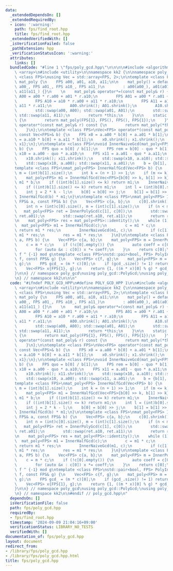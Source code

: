 ```yaml
---
data:
  _extendedDependsOn: []
  _extendedRequiredBy:
  - icon: ':warning:'
    path: fps/find_root.hpp
    title: fps/find_root.hpp
  _extendedVerifiedWith: []
  _isVerificationFailed: false
  _pathExtension: hpp
  _verificationStatusIcon: ':warning:'
  attributes:
    links: []
  bundledCode: "#line 1 \"fps/poly_gcd.hpp\"\n\n\n\n#include <algorithm>\n#include\
    \ <array>\n#include <utility>\n\nnamespace kk2 {\n\nnamespace poly_gcd {\n\ntemplate\
    \ <class FPS>\nusing Vec = std::array<FPS, 2>;\n\ntemplate <class FPS>\nstruct\
    \ mat_poly {\n    FPS a00, a01, a10, a11;\n\n    mat_poly() = default;\n    mat_poly(FPS\
    \ a00_, FPS a01_, FPS a10_, FPS a11_)\n        : a00(a00_), a01(a01_), a10(a10_),\
    \ a11(a11_) {}\n    \n    mat_poly& operator*=(const mat_poly& r) {\n        FPS\
    \ A00 = a00 * r.a00 + a01 * r.a10;\n        FPS A01 = a00 * r.a01 + a01 * r.a11;\n\
    \        FPS A10 = a10 * r.a00 + a11 * r.a10;\n        FPS A11 = a10 * r.a01 +\
    \ a11 * r.a11;\n        A00.shrink(); A01.shrink();\n        A10.shrink(); A11.shrink();\n\
    \        std::swap(a00, A00); std::swap(a01, A01);\n        std::swap(a10, A10);\
    \ std::swap(a11, A11);\n        return *this;\n    }\n\n    static mat_poly identity()\
    \ {\n        return mat_poly(FPS{1}, FPS(), FPS(), FPS{1});\n    }\n\n    mat_poly\
    \ operator*(const mat_poly& r) const {\n        return mat_poly(*this) *= r;\n\
    \    }\n};\n\ntemplate <class FPS>\nVec<FPS> operator*(const mat_poly<FPS>& a,\
    \ const Vec<FPS>& b) {\n    FPS x0 = a.a00 * b[0] + a.a01 * b[1];\n    FPS x1\
    \ = a.a10 * b[0] + a.a11 * b[1];\n    x0.shrink(); x1.shrink();\n    return {x0,\
    \ x1};\n};\n\ntemplate <class FPS>\nvoid InnerNaiveGcd(mat_poly<FPS>& a, Vec<FPS>&\
    \ b) {\n    FPS quo = b[0] / b[1];\n    FPS rem = b[0] - quo * b[1];\n    FPS\
    \ x10 = a.a00 - quo * a.a10;\n    FPS x11 = a.a01 - quo * a.a11;\n    rem.shrink();\n\
    \    x10.shrink(); x11.shrink();\n    std::swap(x10, a.a10); std::swap(x11, a.a11);\n\
    \    std::swap(x10, a.a00); std::swap(x11, a.a01);\n    b = {b[1], rem};\n}\n\n\
    template <class FPS>\nmat_poly<FPS> InnerHalfGcd(Vec<FPS> b) {\n    int n = (int)b[0].size(),\
    \ m = (int)b[1].size();\n    int k = (n + 1) >> 1;\n    if (m <= k) return mat_poly<FPS>::identity();\n\
    \    mat_poly<FPS> m1 = InnerHalfGcd(Vec<FPS>{b[0] >> k, b[1] >> k});\n    b =\
    \ m1 * b;\n    if ((int)b[1].size() <= k) return m1;\n    InnerNaiveGcd(m1, b);\n\
    \    if ((int)b[1].size() <= k) return m1;\n    int l = (int)b[0].size() - 1;\n\
    \    int j = 2 * k - l;\n    b[0] = b[0] >> j;\n    b[1] = b[1] >> j;\n    return\
    \ InnerHalfGcd(b) * m1;\n}\n\ntemplate <class FPS>\nmat_poly<FPS> InnerPolyGcd(const\
    \ FPS& a, const FPS& b) {\n    Vec<FPS> c{a, b};\n    c[0].shrink(); c[1].shrink();\n\
    \    int n = (int)c[0].size(), m = (int)c[1].size();\n    if (n < m) {\n     \
    \   mat_poly<FPS> ret = InnerPolyGcd(c[1], c[0]);\n        std::swap(ret.a00,\
    \ ret.a01);\n        std::swap(ret.a10, ret.a11);\n        return ret;\n    }\n\
    \n    mat_poly<FPS> res = mat_poly<FPS>::identity();\n    while (1) {\n      \
    \  mat_poly<FPS> m1 = InnerHalfGcd(c);\n        c = m1 * c;\n        if (c[1].empty())\
    \ return m1 * res;\n        InnerNaiveGcd(m1, c);\n        if (c[1].empty()) return\
    \ m1 * res;\n        res = m1 * res;\n    }\n}\n\ntemplate <class FPS>\nFPS PolyGcd(FPS\
    \ a, FPS b) {\n    Vec<FPS> c{a, b};\n    mat_poly<FPS> m = InnerPolyGcd(a, b);\n\
    \    c = m * c;\n    if (!c[0].empty()) {\n        auto coeff = c[0].back().inv();\n\
    \        for (auto &x : c[0]) x *= coeff;\n    }\n    return c[0];\n}\n\n\n//\
    \ f ^ {-1} mod g\ntemplate <class FPS>\nstd::pair<bool, FPS> PolyInv(const FPS&\
    \ f, const FPS& g) {\n    Vec<FPS> c{f, g};\n    mat_poly<FPS> m = InnerPolyGcd(f,\
    \ g);\n    FPS gcd_ = (m * c)[0];\n    if (gcd_.size() != 1) return {0, FPS()};\n\
    \    Vec<FPS> x{FPS{1}, g};\n    return {1, ((m * x)[0] % g) * gcd_[0].inv()};\n\
    }\n\n} // namespace poly_gcd\nusing poly_gcd::PolyGcd;\nusing poly_gcd::PolyInv;\n\
    \n} // namespace kk2\n\n\n"
  code: "#ifndef POLY_GCD_HPP\n#define POLY_GCD_HPP 1\n\n#include <algorithm>\n#include\
    \ <array>\n#include <utility>\n\nnamespace kk2 {\n\nnamespace poly_gcd {\n\ntemplate\
    \ <class FPS>\nusing Vec = std::array<FPS, 2>;\n\ntemplate <class FPS>\nstruct\
    \ mat_poly {\n    FPS a00, a01, a10, a11;\n\n    mat_poly() = default;\n    mat_poly(FPS\
    \ a00_, FPS a01_, FPS a10_, FPS a11_)\n        : a00(a00_), a01(a01_), a10(a10_),\
    \ a11(a11_) {}\n    \n    mat_poly& operator*=(const mat_poly& r) {\n        FPS\
    \ A00 = a00 * r.a00 + a01 * r.a10;\n        FPS A01 = a00 * r.a01 + a01 * r.a11;\n\
    \        FPS A10 = a10 * r.a00 + a11 * r.a10;\n        FPS A11 = a10 * r.a01 +\
    \ a11 * r.a11;\n        A00.shrink(); A01.shrink();\n        A10.shrink(); A11.shrink();\n\
    \        std::swap(a00, A00); std::swap(a01, A01);\n        std::swap(a10, A10);\
    \ std::swap(a11, A11);\n        return *this;\n    }\n\n    static mat_poly identity()\
    \ {\n        return mat_poly(FPS{1}, FPS(), FPS(), FPS{1});\n    }\n\n    mat_poly\
    \ operator*(const mat_poly& r) const {\n        return mat_poly(*this) *= r;\n\
    \    }\n};\n\ntemplate <class FPS>\nVec<FPS> operator*(const mat_poly<FPS>& a,\
    \ const Vec<FPS>& b) {\n    FPS x0 = a.a00 * b[0] + a.a01 * b[1];\n    FPS x1\
    \ = a.a10 * b[0] + a.a11 * b[1];\n    x0.shrink(); x1.shrink();\n    return {x0,\
    \ x1};\n};\n\ntemplate <class FPS>\nvoid InnerNaiveGcd(mat_poly<FPS>& a, Vec<FPS>&\
    \ b) {\n    FPS quo = b[0] / b[1];\n    FPS rem = b[0] - quo * b[1];\n    FPS\
    \ x10 = a.a00 - quo * a.a10;\n    FPS x11 = a.a01 - quo * a.a11;\n    rem.shrink();\n\
    \    x10.shrink(); x11.shrink();\n    std::swap(x10, a.a10); std::swap(x11, a.a11);\n\
    \    std::swap(x10, a.a00); std::swap(x11, a.a01);\n    b = {b[1], rem};\n}\n\n\
    template <class FPS>\nmat_poly<FPS> InnerHalfGcd(Vec<FPS> b) {\n    int n = (int)b[0].size(),\
    \ m = (int)b[1].size();\n    int k = (n + 1) >> 1;\n    if (m <= k) return mat_poly<FPS>::identity();\n\
    \    mat_poly<FPS> m1 = InnerHalfGcd(Vec<FPS>{b[0] >> k, b[1] >> k});\n    b =\
    \ m1 * b;\n    if ((int)b[1].size() <= k) return m1;\n    InnerNaiveGcd(m1, b);\n\
    \    if ((int)b[1].size() <= k) return m1;\n    int l = (int)b[0].size() - 1;\n\
    \    int j = 2 * k - l;\n    b[0] = b[0] >> j;\n    b[1] = b[1] >> j;\n    return\
    \ InnerHalfGcd(b) * m1;\n}\n\ntemplate <class FPS>\nmat_poly<FPS> InnerPolyGcd(const\
    \ FPS& a, const FPS& b) {\n    Vec<FPS> c{a, b};\n    c[0].shrink(); c[1].shrink();\n\
    \    int n = (int)c[0].size(), m = (int)c[1].size();\n    if (n < m) {\n     \
    \   mat_poly<FPS> ret = InnerPolyGcd(c[1], c[0]);\n        std::swap(ret.a00,\
    \ ret.a01);\n        std::swap(ret.a10, ret.a11);\n        return ret;\n    }\n\
    \n    mat_poly<FPS> res = mat_poly<FPS>::identity();\n    while (1) {\n      \
    \  mat_poly<FPS> m1 = InnerHalfGcd(c);\n        c = m1 * c;\n        if (c[1].empty())\
    \ return m1 * res;\n        InnerNaiveGcd(m1, c);\n        if (c[1].empty()) return\
    \ m1 * res;\n        res = m1 * res;\n    }\n}\n\ntemplate <class FPS>\nFPS PolyGcd(FPS\
    \ a, FPS b) {\n    Vec<FPS> c{a, b};\n    mat_poly<FPS> m = InnerPolyGcd(a, b);\n\
    \    c = m * c;\n    if (!c[0].empty()) {\n        auto coeff = c[0].back().inv();\n\
    \        for (auto &x : c[0]) x *= coeff;\n    }\n    return c[0];\n}\n\n\n//\
    \ f ^ {-1} mod g\ntemplate <class FPS>\nstd::pair<bool, FPS> PolyInv(const FPS&\
    \ f, const FPS& g) {\n    Vec<FPS> c{f, g};\n    mat_poly<FPS> m = InnerPolyGcd(f,\
    \ g);\n    FPS gcd_ = (m * c)[0];\n    if (gcd_.size() != 1) return {0, FPS()};\n\
    \    Vec<FPS> x{FPS{1}, g};\n    return {1, ((m * x)[0] % g) * gcd_[0].inv()};\n\
    }\n\n} // namespace poly_gcd\nusing poly_gcd::PolyGcd;\nusing poly_gcd::PolyInv;\n\
    \n} // namespace kk2\n\n#endif // poly_gcd.hpp\n"
  dependsOn: []
  isVerificationFile: false
  path: fps/poly_gcd.hpp
  requiredBy:
  - fps/find_root.hpp
  timestamp: '2024-09-09 21:04:16+09:00'
  verificationStatus: LIBRARY_NO_TESTS
  verifiedWith: []
documentation_of: fps/poly_gcd.hpp
layout: document
redirect_from:
- /library/fps/poly_gcd.hpp
- /library/fps/poly_gcd.hpp.html
title: fps/poly_gcd.hpp
---
```

